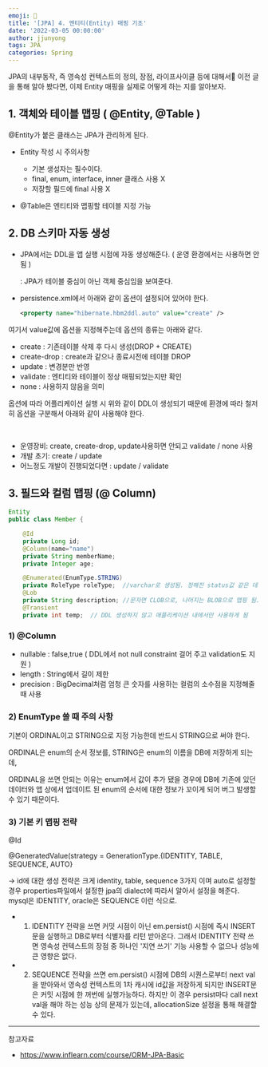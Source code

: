 ```yaml
---
emoji: 🧢
title: '[JPA] 4. 엔티티(Entity) 매핑 기초'
date: '2022-03-05 00:00:00'
author: jjunyong
tags: JPA
categories: Spring
---
```


JPA의 내부동작, 즉 영속성 컨텍스트의 정의, 장점, 라이프사이클 등에 대해서 이전 글을 통해 알아 봤다면, 
이제 Entity 매핑을 실제로 어떻게 하는 지를 알아보자. 


## 1. 객체와 테이블 맵핑 ( @Entity, @Table )

@Entity가 붙은 클래스는 JPA가 관리하게 된다.

- Entity 작성 시 주의사항
    - 기본 생성자는 필수이다.
    - final, enum, interface, inner 클래스 사용 X
    - 저장할 필드에 final 사용 X 

- @Table은 엔티티와 맵핑할 테이블 지정 가능 

## 2. DB 스키마 자동 생성 

- JPA에서는 DDL을 앱 실행 시점에 자동 생성해준다. ( 운영 환경에서는 사용하면 안됨 )

  : JPA가 테이블 중심이 아닌 객체 중심임을 보여준다. 

- persistence.xml에서 아래와 같이 옵션이 설정되어 있어야 한다.

  ```xml
  <property name="hibernate.hbm2ddl.auto" value="create" />
  ```

여기서 value값에 옵션을 지정해주는데 옵션의 종류는 아래와 같다. 
- create : 기존테이블 삭제 후 다시 생성(DROP + CREATE)
- create-drop : create과 같으나 종료시전에 테이블 DROP
- update : 변경분만 반영 
- validate : 엔티티와 테이블이 정상 매핑되었는지만 확인
- none : 사용하지 않음을 의미


옵션에 따라 어플리케이션 실행 시 위와 같이 DDL이 생성되기 때문에 환경에 따라 철저히 옵션을 구분해서 아래와 같이 사용해야 한다. 

​
- 운영장비:  create, create-drop, update사용하면 안되고 validate  / none 사용
- 개발 초기:  create / update
- 어느정도 개발이 진행되었다면 : update / validate 

## 3. 필드와 컬럼 맵핑 (@ Column)

```java
Entity
public class Member {

    @Id
    private Long id;
    @Column(name="name")
    private String memberName;
    private Integer age;

    @Enumerated(EnumType.STRING)
    private RoleType roleType;  //varchar로 생성됨. 정해진 status값 같은 데 쓰면 됨
    @Lob
    private String description; //문자면 CLOB으로, 나머지는 BLOB으로 맵핑 됨.  
    @Transient
    private int temp;  // DDL 생성하지 않고 애플리케이션 내에서만 사용하게 됨 
```

### 1) @Column
- nullable : false,true ( DDL에서 not null constraint 걸어 주고 validation도 지원 ) 
- length : String에서 길이 제한 
- precision : BigDecimal처럼 엄청 큰 숫자를 사용하는 컬럼의 소수점을 지정해줄 때 사용

### 2) EnumType  쓸 때 주의 사항 

​기본이 ORDINAL이고 STRING으로 지정 가능한데 반드시 STRING으로 써야 한다.

ORDINAL은 enum의 순서 정보를, STRING은 enum의 이름을 DB에 저장하게 되는데,

ORDINAL을 쓰면 안되는 이유는 enum에서 값이 추가 됐을 경우에 DB에 기존에 있던 데이터와 앱 상에서 업데이트 된 enum의 순서에 대한 정보가 꼬이게 되어 버그 발생할 수 있기 때문이다. 

### 3) 기본 키 맵핑 전략
@Id

@GeneratedValue(strategy = GenerationType.{IDENTITY, TABLE, SEQUENCE, AUTO}

-> id에 대한 생성 전략은 크게 identity, table, sequence 3가지 이며 auto로 설정할 경우 properties파일에서 설정한 jpa의 dialect에 따라서 알아서 설정을 해준다. mysql은 IDENTITY, oracle은 SEQUENCE 이런 식으로.

- 1) IDENTITY 전략을 쓰면 커밋 시점이 아닌 em.persist() 시점에 즉시 INSERT 문을 실행하고 DB로부터 식별자를 리턴 받아온다. 그래서 IDENTITY 전략 쓰면 영속성 컨텍스트의 장점 중 하나인 '지연 쓰기' 기능 사용할 수 없으나 성능에 큰 영향은 없다.

- 2) SEQUENCE 전략을 쓰면 em.persist() 시점에 DB의 시퀀스로부터 next val을 받아와서 영속성 컨텍스트의 1차 캐시에 id값을 저장하게 되지만 INSERT문은 커밋 시점에 한 꺼번에 실행가능하다. 하지만 이 경우 persist마다 call next val을 해야 하는 성능 상의 문제가 있는데, allocationSize 설정을 통해 해결할 수 있다. 

---
참고자료 
- https://www.inflearn.com/course/ORM-JPA-Basic